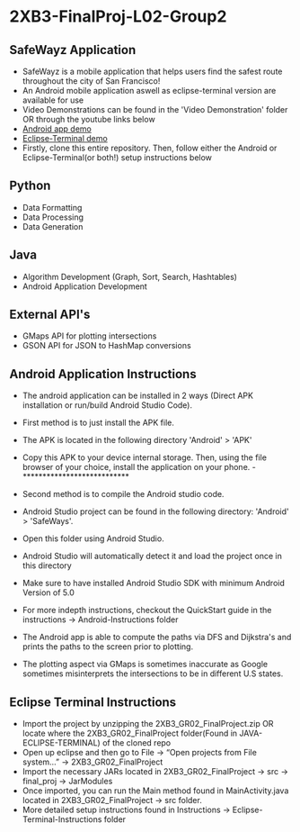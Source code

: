 # 2XB3-FinalProj-L02-Group2

## SafeWayz Application
- SafeWayz is a mobile application that helps users find the safest route throughout the city of San Francisco!
- An Android mobile application aswell as eclipse-terminal version are available for use
- Video Demonstrations can be found in the 'Video Demonstration' folder OR through the youtube links below
- <a href="https://youtu.be/8cnLMpcupUE">Android app demo</a>
- <a href="https://youtu.be/LEBJon0I1H8">Eclipse-Terminal demo</a>
- Firstly, clone this entire repository. Then, follow either the Android or Eclipse-Terminal(or both!) setup instructions below

## Python
- Data Formatting
- Data Processing
- Data Generation

## Java
- Algorithm Development (Graph, Sort, Search, Hashtables)
- Android Application Development

## External API's
- GMaps API for plotting intersections
- GSON API for JSON to HashMap conversions

## Android Application Instructions
- The android application can be installed in 2 ways (Direct APK installation or run/build Android Studio Code).
- First method is to just install the APK file.
- The APK is located in the following directory 'Android' > 'APK'
- Copy this APK to your device internal storage. Then, using the file browser of your choice, install the application on your phone.
-***************************
- Second method is to compile the Android studio code.
- Android Studio project can be found in the following directory: 'Android' > 'SafeWays'.
- Open this folder using Android Studio.
- Android Studio will automatically detect it and load the project once in this directory
- Make sure to have installed Android Studio SDK with minimum Android Version of 5.0
- For more indepth instructions, checkout the QuickStart guide in the instructions -> Android-Instructions folder

- The Android app is able to compute the paths via DFS and Dijkstra's and prints the paths to the screen prior to plotting.
- The plotting aspect via GMaps is sometimes inaccurate as Google sometimes misinterprets the intersections to be in different U.S states.

## Eclipse Terminal Instructions
- Import the project by unzipping the 2XB3_GR02_FinalProject.zip OR locate where the 2XB3_GR02_FinalProject folder(Found in JAVA-ECLIPSE-TERMINAL) of the cloned repo
- Open up eclipse and then go to File -> “Open projects from File system…” -> 2XB3_GR02_FinalProject
- Import the necessary JARs located in 2XB3_GR02_FinalProject -> src -> final_proj -> JarModules
- Once imported, you can run the Main method found in MainActivity.java located in 2XB3_GR02_FinalProject -> src folder.
- More detailed setup instructions found in Instructions -> Eclipse-Terminal-Instructions folder


